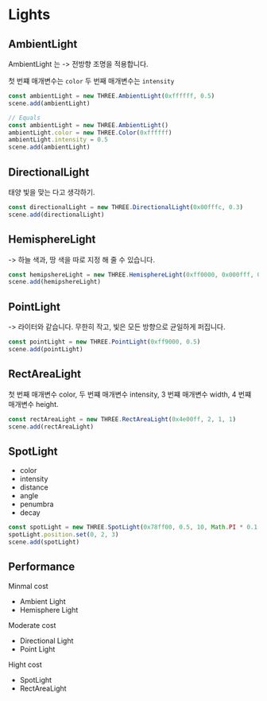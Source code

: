 # Lights
 

## AmbientLight 

AmbientLight 는 -> 전방향 조명을 적용합니다.

첫 번쨰 매개변수는 `color`
두 번째 매개변수는 `intensity`

``` javascript
const ambientLight = new THREE.AmbientLight(0xffffff, 0.5)
scene.add(ambientLight)

// Equals 
const ambientLight = new THREE.AmbientLight()
ambientLight.color = new THREE.Color(0xffffff)
ambientLight.intensity = 0.5
scene.add(ambientLight)
```



## DirectionalLight


태양 빛을 맞는 다고 생각하기. 

``` javascript
const directionalLight = new THREE.DirectionalLight(0x00fffc, 0.3)
scene.add(directionalLight)
```


## HemisphereLight
 
-> 하늘 색과, 땅 색을 따로 지정 해 줄 수 있습니다.

``` javascript
const hemipshereLight = new THREE.HemisphereLight(0xff0000, 0x000fff, 0.3); 
scene.add(hemipshereLight)
```

## PointLight

-> 라이터와 같습니다. 무한히 작고, 빛은 모든 방향으로 균일하게 퍼집니다.

``` javascript
const pointLight = new THREE.PointLight(0xff9000, 0.5)
scene.add(pointLight)
```


## RectAreaLight 

첫 번째 매개변수 color, 두 번쨰 매개변수 intensity, 3 번쨰 매개변수 width, 4 번쨰 매개변수 height. 

``` javascript
const rectAreaLight = new THREE.RectAreaLight(0x4e00ff, 2, 1, 1)
scene.add(rectAreaLight)
```

## SpotLight 

- color 
- intensity
- distance
- angle
- penumbra
- decay

``` javascript
const spotLight = new THREE.SpotLight(0x78ff00, 0.5, 10, Math.PI * 0.1, 0.25, 1)
spotLight.position.set(0, 2, 3)
scene.add(spotLight)
```


## Performance
 
Minmal cost 

- Ambient Light
- Hemisphere Light 

Moderate cost 

- Directional Light
- Point Light 

Hight cost 

- SpotLight
- RectAreaLight 